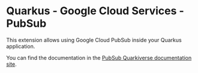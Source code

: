 # Quarkus - Google Cloud Services - PubSub

This extension allows using Google Cloud PubSub inside your Quarkus application.

You can find the documentation in the [PubSub Quarkiverse documentation site](https://quarkiverse.github.io/quarkiverse-docs/quarkus-google-cloud-services/main/pubsub.html).
